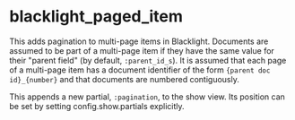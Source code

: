 # blacklight_paged_item

This adds pagination to multi-page items in Blacklight.  Documents are
assumed to be part of a multi-page item if they have the same value
for their "parent field" (by default, `:parent_id_s`).  It is assumed
that each page of a multi-page item has a document identifier of the
form `{parent doc id}_{number}` and that documents are numbered
contiguously.

This appends a new partial, `:pagination`, to the show view.  Its
position can be set by setting config.show.partials explicitly.
